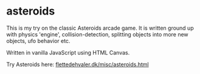 # asteroids

This is my try on the classic Asteroids arcade game. It is written ground up with physics 'engine', collision-detection, splitting objects into more new objects, ufo behavior etc.

Written in vanilla JavaScript using HTML Canvas.

Try Asteroids here: [flettedehvaler.dk/misc/asteroids.html](https://flettedehvaler.dk/misc/asteroids.html)